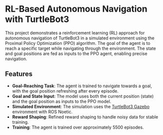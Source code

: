 # RL-Based Autonomous Navigation with TurtleBot3

This project demonstrates a reinforcement learning (RL) approach for autonomous navigation of TurtleBot3 in a simulated environment using the Proximal Policy Optimization (PPO) algorithm. The goal of the agent is to reach a specific target while navigating through the environment. The state and goal positions are fed as inputs to the PPO agent, enabling precise navigation.

## Features
- **Goal-Reaching Task**: The agent is trained to navigate towards a goal, with the goal position refreshing after every episode.
- **Goal and State Input**: The model uses both the current position (state) and the goal position as inputs to the PPO model.
- **Simulated Environment**: The simulation uses the [TurtleBot3 Gazebo](https://github.com/ROBOTIS-GIT/turtlebot3) environment with ROS Noetic.
- **Reward Shaping**: Refined reward shaping to handle noisy data for stable training.
- **Training**: The agent is trained over approximately 5500 episodes.
